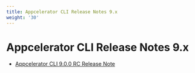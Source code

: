 ```yaml
---
title: Appcelerator CLI Release Notes 9.x
weight: '30'
---
```


# Appcelerator CLI Release Notes 9.x

* [Appcelerator CLI 9.0.0 RC Release Note](/guide/Appcelerator_CLI/Appcelerator_CLI_Release_Notes/Appcelerator_CLI_Release_Notes_9.x/Appcelerator_CLI_9.0.0_RC_Release_Note/)

